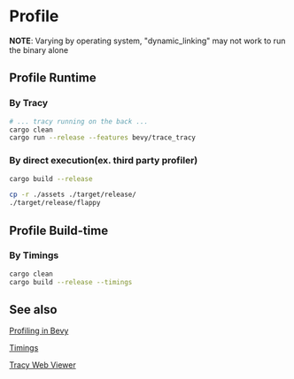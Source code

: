 # Profile

**NOTE**: Varying by operating system, "dynamic_linking" may not work to run
the binary alone

## Profile Runtime

### By Tracy

```sh
# ... tracy running on the back ...
cargo clean
cargo run --release --features bevy/trace_tracy
```

### By direct execution(ex. third party profiler)

```sh
cargo build --release

cp -r ./assets ./target/release/
./target/release/flappy
```

## Profile Build-time

### By Timings

```sh
cargo clean
cargo build --release --timings
```

## See also

[Profiling in Bevy](https://github.com/bevyengine/bevy/blob/main/docs/profiling.md)

[Timings](https://doc.rust-lang.org/nightly/cargo/reference/timings.html)

[Tracy Web Viewer](https://ui.perfetto.dev/)
